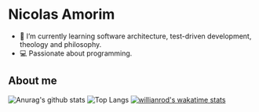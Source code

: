 # Nicolas Amorim

- 🌱 I’m currently learning software architecture, test-driven development, theology and philosophy.
- 💻 Passionate about programming.

## About me
![Anurag's github stats](https://github-readme-stats.vercel.app/api?username=nick3n&theme=blueberry&show_icons=true) 
![Top Langs](https://github-readme-stats.vercel.app/api/top-langs/?username=nick3n&show_icons=true&hide_border=true&theme=blueberry)
[![willianrod's wakatime stats](https://github-readme-stats.vercel.app/api/wakatime?username=nick3n&theme=blueberry)](https://github.com/anuraghazra/github-readme-stats)


<!--
**Nick3n/Nick3n** is a ✨ _special_ ✨ repository because its `README.md` (this file) appears on your GitHub profile.

[![willianrod's wakatime stats](https://github-readme-stats.vercel.app/api/wakatime?username=nick3n&theme=)](https://github.com/anuraghazra/github-readme-stats)

-->

